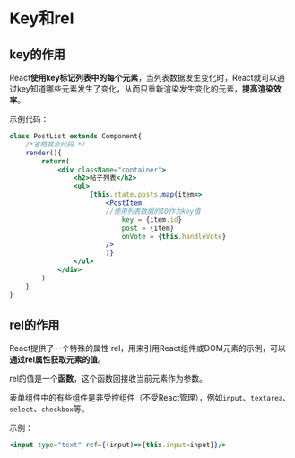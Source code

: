 # Key和rel

## key的作用

React**使用key标记列表中的每个元素**，当列表数据发生变化时，React就可以通过key知道哪些元素发生了变化，从而只重新渲染发生变化的元素，**提高渲染效率**。

示例代码：

```jsx
class PostList extends Component{
    /*省略其余代码 */
    render(){
        return(
            <div className="container">
                <h2>帖子列表</h2>
                <ul>
                    {this.state.posts.map(item=>
                        <PostItem
                        //使用列表数据的ID作为key值
                            key = {item.id}
                            post = {item}
                            onVote = {this.handleVote}
                        />
                        )}
                </ul>
            </div>
        )
    }
}
```

## rel的作用

React提供了一个特殊的属性 rel，用来引用React组件或DOM元素的示例，可以**通过rel属性获取元素的值**。

rel的值是一个**函数**，这个函数回接收当前元素作为参数。

表单组件中的有些组件是非受控组件（不受React管理），例如`input`、`textarea`、`select`、`checkbox`等。

示例：

```jsx
<input type="text" ref={(input)=>{this.input=input}}/>
```

